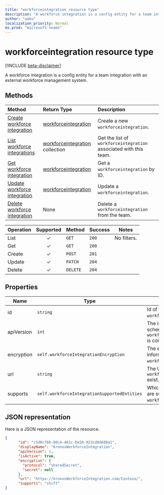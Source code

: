```yaml
---
title: "workforceintegration resource type"
description: "A workforce integration is a config entity for a team integration with an external workforce management system."
author: "aaku"
localization_priority: Normal
ms.prod: "microsoft-teams"
---
```


# workforceintegration resource type

[!INCLUDE [beta-disclaimer](../../includes/beta-disclaimer.md)]

A workforce integration is a config entity for a team integration with an external workforce management system.

## Methods

| Method       | Return Type  |Description|
|:---------------|:--------|:----------|
|[Create workforce integration](../api/workforceintegrations-post.md) | [workforceintegration](workforceintegration.md) | Create a new `workforceintegration`.|
|[List workforce integrations](../api/workforceintegrations-list.md) | [workforceintegration](workforceintegration.md) collection | Get the list of `workforceintegration` associated with this team.|
|[Get workforce integration](../api/workforceintegrations-get.md) | [workforceintegration](workforceintegration.md) | Get a `workforceintegration` by ID.|
|[Update workforce integration](../api/workforceintegrations-patch.md) | [workforceintegration](workforceintegration.md) | Update a `workforceintegration`.|
|[Delete workforce integration](../api/workforceintegrations-delete.md) | None | Delete a `workforceintegration` from the team.|

|Operation|Supported|Method        |Success   |Notes               |
|---------|:-------:|--------------|----------|--------------------|
|List     |✓        |`GET`         |`200`     | No filters.        |
|Get      |✓       |`GET`         |`200`     |                    |
|Create   |✓       |`POST`        |`201`     |                    |
|Update   |✓       |`PATCH`         |`204`     |                     |
|Delete   |✓        |`DELETE`      |`204`     |                    |

## Properties
|Name          |Type           |Description                                                                                                                                      |
|--------------|---------------|-------------------------------------------------------------------------------------------------------------------------------------------------|
| id			        |`string`  |Id of the `workforceIntegration`.|
| apiVersion 	|`int`    | The integration api schema version the `workforceIntegration` is compatible with.|
| encryption 		        |`self.workforceIntegrationEncryption`  | The encryption information for the `workforceIntegration`.    |
| url       |`string`    | The URL where the `workforceIntegration` exist.                                             |
| supports   |`self.workforceIntegrationSupportedEntities`  | Which entity changes are supported by the `workforceIntegration`.   |

## JSON representation

Here is a JSON representation of the resource.

<!-- {
  "blockType": "resource",
  "keyProperty": "id",
  "@odata.type": "microsoft.graph.workforceintegration"
}-->

```json
{
      "id": "c5d0c76b-80c4-481c-be50-923cd8d680a1",
      "displayName": "KronosWorkforceIntegration",
      "apiVersion": 1,
      "isActive": true,
      "encryption": {
        "protocol": "sharedSecret",
        "secret": null
      },
      "url": "https://kronosWorkforceIntegration.com/Contoso/",
      "supports": "shift"
}
```


<!-- uuid: 8fcb5dbc-d5aa-4681-8e31-b001d5168d79
2015-10-25 14:57:30 UTC -->
<!--
{
  "type": "#page.annotation",
  "description": "workforceintegration resource",
  "keywords": "",
  "section": "documentation",
  "tocPath": "",
  "suppressions": []
}
-->
